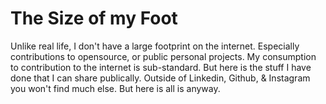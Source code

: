 # The Size of my Foot

Unlike real life, I don't have a large footprint on the internet. Especially
contributions to opensource, or public personal projects. My consumption to
contribution to the internet is sub-standard. But here is the stuff I have
done that I can share publically. Outside of Linkedin, Github, & Instagram you
won't find much else. But here is all is anyway.


